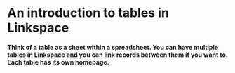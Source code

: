 

# An introduction to tables in Linkspace

**Think of a table as a sheet within a spreadsheet. You can have multiple tables in Linkspace and you can link records between them if you want to. Each table has its own homepage.**
